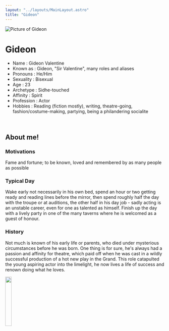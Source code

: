 ```yaml
---
layout: "../layouts/MainLayout.astro"
title: "Gideon"
---
```


<img id="ProfilePic" src="../images/Gideon.png" alt="Picture of Gideon">

# Gideon
- Name : Gideon Valentine
- Known as : Gideon, "Sir Valentine", many roles and aliases
- Pronouns : He/Him
- Sexuality : Bisexual
- Age : 23
- Archetype : Sidhe-touched
- Affinity : Spirit
- Profession : Actor
- Hobbies : Reading (fiction mostly), writing, theatre-going, fashion/costume-making, partying, being a philandering socialite

<br />

## About me!
### Motivations
Fame and fortune; to be known, loved and remembered by as many people as possible
### Typical Day 
Wake early not necessarily in his own bed, spend an hour or two getting ready and reading lines before the mirror, then spend roughly half the day with the troupe or at auditions, the other half in his day job - sadly acting is an unstable career, even for one as talented as himself. Finish up the day with a lively party in one of the many taverns where he is welcomed as a guest of honour.
### History 
Not much is known of his early life or parents, who died under mysterious circumstances before he was born. One thing is for sure, he's always had a passion and affinity for theatre, which paid off when he was cast in a wildly successful production of a hot new play in the Grand.  This role catapulted the young aspiring actor into the limelight, he now lives a life of success and renown doing what he loves.

<a href = "/Spectre/Gideon_sheet" >
    <img src = "../images/Gideon_sheet.jpg" width = 20%>
</a>